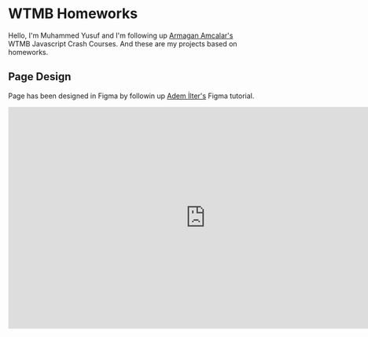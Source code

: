 # WTMB Homeworks

Hello, I'm Muhammed Yusuf and I'm following up [Armagan Amcalar's](https://github.com/dashersw) WTMB Javascript Crash Courses. And these are my projects based on homeworks.

## Page Design

Page has been designed in Figma by followin up [Adem İlter's](https://github.com/ademilter) Figma tutorial.

<iframe style="border: 1px solid rgba(0, 0, 0, 0.1);" width="800" height="450" src="https://www.figma.com/embed?embed_host=share&url=https%3A%2F%2Fwww.figma.com%2Fproto%2FNE4o4WGYtFYJMulAwrBC8W%2FTwitter-Clone%3Fnode-id%3D70%253A480%26scaling%3Dmin-zoom%26page-id%3D0%253A1" allowfullscreen></iframe>
